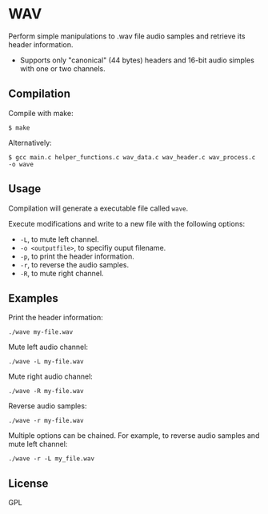 # WAV

Perform simple manipulations to .wav file audio samples and retrieve its header information.

- Supports only "canonical" (44 bytes) headers and 16-bit audio simples with one or two channels.

## Compilation

Compile with make:

```
$ make
```

Alternatively:

```
$ gcc main.c helper_functions.c wav_data.c wav_header.c wav_process.c -o wave
```

## Usage

Compilation will generate a executable file called `wave`.

Execute modifications and write to a new file with the following options:

- `-L`, to mute left channel.
- `-o <outputfile>`, to specifiy ouput filename.
- `-p`, to print the header information.
- `-r`, to reverse the audio samples.
- `-R`, to mute right channel.

## Examples

Print the header information:

```
./wave my-file.wav
```

Mute left audio channel:

```
./wave -L my-file.wav
```

Mute right audio channel:

```
./wave -R my-file.wav
```

Reverse audio samples:

```
./wave -r my-file.wav
```

Multiple options can be chained. For example, to reverse audio samples and mute left channel:

```
./wave -r -L my_file.wav
```

## License

GPL
